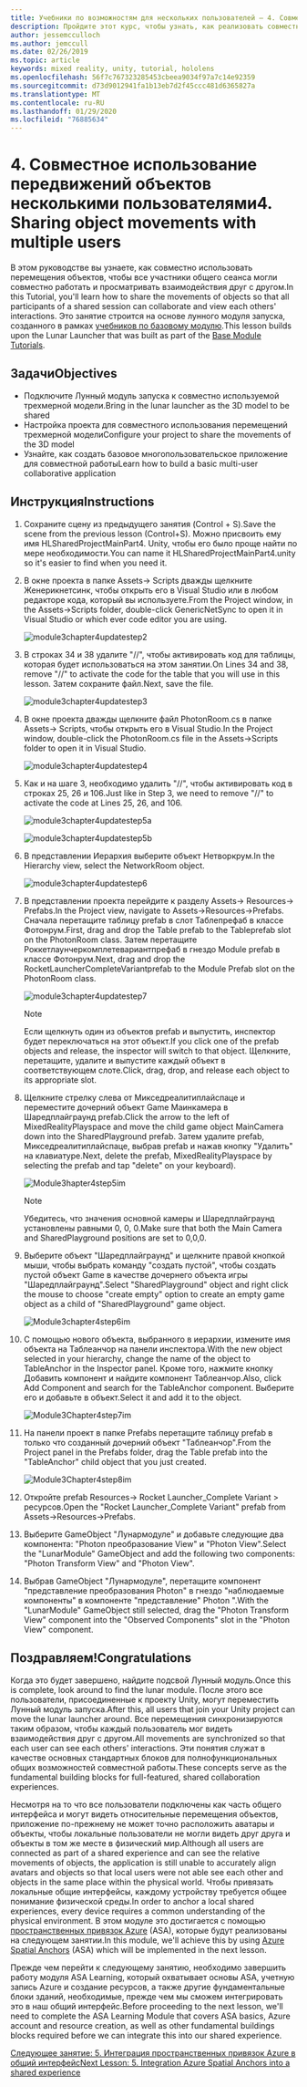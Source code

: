 ```yaml
---
title: Учебники по возможностям для нескольких пользователей — 4. Совместное использование передвижений объектов несколькими пользователями
description: Пройдите этот курс, чтобы узнать, как реализовать совместное использование нескольких пользователей в приложении HoloLens 2.
author: jessemcculloch
ms.author: jemccull
ms.date: 02/26/2019
ms.topic: article
keywords: mixed reality, unity, tutorial, hololens
ms.openlocfilehash: 56f7c767323285453cbeea9034f97a7c14e92359
ms.sourcegitcommit: d73d9012941fa1b13eb7d2f45ccc481d6365827a
ms.translationtype: MT
ms.contentlocale: ru-RU
ms.lasthandoff: 01/29/2020
ms.locfileid: "76885634"
---
```

# <a name="4-sharing-object-movements-with-multiple-users"></a><span data-ttu-id="0055b-105">4. Совместное использование передвижений объектов несколькими пользователями</span><span class="sxs-lookup"><span data-stu-id="0055b-105">4. Sharing object movements with multiple users</span></span>

<span data-ttu-id="0055b-106">В этом руководстве вы узнаете, как совместно использовать перемещения объектов, чтобы все участники общего сеанса могли совместно работать и просматривать взаимодействия друг с другом.</span><span class="sxs-lookup"><span data-stu-id="0055b-106">In this Tutorial, you'll learn how to share the movements of objects so that all participants of a shared session can collaborate and view each others' interactions.</span></span> <span data-ttu-id="0055b-107">Это занятие строится на основе лунного модуля запуска, созданного в рамках [учебников по базовому модулю](mrlearning-base.md).</span><span class="sxs-lookup"><span data-stu-id="0055b-107">This lesson builds upon the Lunar Launcher that was built as part of the [Base Module Tutorials](mrlearning-base.md).</span></span>

## <a name="objectives"></a><span data-ttu-id="0055b-108">Задачи</span><span class="sxs-lookup"><span data-stu-id="0055b-108">Objectives</span></span>

- <span data-ttu-id="0055b-109">Подключите Лунный модуль запуска к совместно используемой трехмерной модели.</span><span class="sxs-lookup"><span data-stu-id="0055b-109">Bring in the lunar launcher as the 3D model to be shared</span></span>
- <span data-ttu-id="0055b-110">Настройка проекта для совместного использования перемещений трехмерной модели</span><span class="sxs-lookup"><span data-stu-id="0055b-110">Configure your project to share the movements of the 3D model</span></span>
- <span data-ttu-id="0055b-111">Узнайте, как создать базовое многопользовательское приложение для совместной работы</span><span class="sxs-lookup"><span data-stu-id="0055b-111">Learn how to build a basic multi-user collaborative application</span></span>

## <a name="instructions"></a><span data-ttu-id="0055b-112">Инструкция</span><span class="sxs-lookup"><span data-stu-id="0055b-112">Instructions</span></span>

1. <span data-ttu-id="0055b-113">Сохраните сцену из предыдущего занятия (Control + S).</span><span class="sxs-lookup"><span data-stu-id="0055b-113">Save the scene from the previous lesson (Control+S).</span></span> <span data-ttu-id="0055b-114">Можно присвоить ему имя HLSharedProjectMainPart4. Unity, чтобы его было проще найти по мере необходимости.</span><span class="sxs-lookup"><span data-stu-id="0055b-114">You can name it HLSharedProjectMainPart4.unity so it's easier to find when you need it.</span></span>

2. <span data-ttu-id="0055b-115">В окне проекта в папке Assets-> Scripts дважды щелкните Женерикнетсинк, чтобы открыть его в Visual Studio или в любом редакторе кода, который вы используете.</span><span class="sxs-lookup"><span data-stu-id="0055b-115">From the Project window, in the Assets->Scripts folder, double-click GenericNetSync to open it in Visual Studio or which ever code editor you are using.</span></span>  

    ![module3chapter4updatestep2](images/module3chapter4updatestep2.png)

3. <span data-ttu-id="0055b-117">В строках 34 и 38 удалите "//", чтобы активировать код для таблицы, которая будет использоваться на этом занятии.</span><span class="sxs-lookup"><span data-stu-id="0055b-117">On Lines 34 and 38, remove "//" to activate the code for the table that you will use in this lesson.</span></span> <span data-ttu-id="0055b-118">Затем сохраните файл.</span><span class="sxs-lookup"><span data-stu-id="0055b-118">Next, save the file.</span></span>

    ![module3chapter4updatestep3](images/module3chapter4updatestep3.png)

4. <span data-ttu-id="0055b-120">В окне проекта дважды щелкните файл PhotonRoom.cs в папке Assets-> Scripts, чтобы открыть его в Visual Studio.</span><span class="sxs-lookup"><span data-stu-id="0055b-120">In the Project window, double-click the PhotonRoom.cs file in the Assets->Scripts folder to open it in Visual Studio.</span></span>

    ![module3chapter4updatestep4](images/module3chapter4updatestep4.png)

5. <span data-ttu-id="0055b-122">Как и на шаге 3, необходимо удалить "//", чтобы активировать код в строках 25, 26 и 106.</span><span class="sxs-lookup"><span data-stu-id="0055b-122">Just like in Step 3, we need to remove "//" to activate the code at Lines 25, 26, and 106.</span></span>

    ![module3chapter4updatestep5a](images/module3chapter4updatestep5a.png)

    ![module3chapter4updatestep5b](images/module3chapter4updatestep5b.png)

6. <span data-ttu-id="0055b-125">В представлении Иерархия выберите объект Нетворкрум.</span><span class="sxs-lookup"><span data-stu-id="0055b-125">In the Hierarchy view, select the NetworkRoom object.</span></span>

    ![module3chapter4updatestep6](images/module3chapter4updatestep6.png)

7. <span data-ttu-id="0055b-127">В представлении проекта перейдите к разделу Assets-> Resources-> Prefabs.</span><span class="sxs-lookup"><span data-stu-id="0055b-127">In the Project view, navigate to Assets->Resources->Prefabs.</span></span> <span data-ttu-id="0055b-128">Сначала перетащите таблицу prefab в слот Таблепрефаб в классе Фотонрум.</span><span class="sxs-lookup"><span data-stu-id="0055b-128">First, drag and drop the Table prefab to the Tableprefab slot on the PhotonRoom class.</span></span> <span data-ttu-id="0055b-129">Затем перетащите Роккетлаунчеркомплетевариантпрефаб в гнездо Module prefab в классе Фотонрум.</span><span class="sxs-lookup"><span data-stu-id="0055b-129">Next, drag and drop the RocketLauncherCompleteVariantprefab to the Module Prefab slot on the PhotonRoom class.</span></span>

    ![module3chapter4updatestep7](images/module3chapter4updatestep7.png)

    >[!NOTE]
    ><span data-ttu-id="0055b-131">Если щелкнуть один из объектов prefab и выпустить, инспектор будет переключаться на этот объект.</span><span class="sxs-lookup"><span data-stu-id="0055b-131">If you click one of the prefab objects and release, the inspector will switch to that object.</span></span> <span data-ttu-id="0055b-132">Щелкните, перетащите, удалите и выпустите каждый объект в соответствующем слоте.</span><span class="sxs-lookup"><span data-stu-id="0055b-132">Click, drag, drop, and release each object to its appropriate slot.</span></span>

8. <span data-ttu-id="0055b-133">Щелкните стрелку слева от Микседреалитиплайспаце и переместите дочерний объект Game Маинкамера в Шаредплайграунд prefab.</span><span class="sxs-lookup"><span data-stu-id="0055b-133">Click the arrow to the left of MixedRealityPlayspace and move the child game object MainCamera down into the SharedPlayground prefab.</span></span> <span data-ttu-id="0055b-134">Затем удалите prefab, Микседреалитиплайспаце, выбрав prefab и нажав кнопку "Удалить" на клавиатуре.</span><span class="sxs-lookup"><span data-stu-id="0055b-134">Next, delete the prefab, MixedRealityPlayspace by selecting the prefab and tap "delete" on your keyboard).</span></span>

    ![Module3hapter4step5im](images/module3chapter4step5im.PNG)

    >[!NOTE]
    ><span data-ttu-id="0055b-136">Убедитесь, что значения основной камеры и Шаредплайграунд установлены равными 0, 0, 0.</span><span class="sxs-lookup"><span data-stu-id="0055b-136">Make sure that both the Main Camera and SharedPlayground positions are set to 0,0,0.</span></span>

9. <span data-ttu-id="0055b-137">Выберите объект "Шаредплайграунд" и щелкните правой кнопкой мыши, чтобы выбрать команду "создать пустой", чтобы создать пустой объект Game в качестве дочернего объекта игры "Шаредплайграунд".</span><span class="sxs-lookup"><span data-stu-id="0055b-137">Select "SharedPlayground" object and right click the mouse to choose "create empty" option to create an empty game object as a child of "SharedPlayground" game object.</span></span>

   ![Module3chapter4step6im](images/module3chapter4step6im.PNG)

10. <span data-ttu-id="0055b-139">С помощью нового объекта, выбранного в иерархии, измените имя объекта на Таблеанчор на панели инспектора.</span><span class="sxs-lookup"><span data-stu-id="0055b-139">With the new object selected in your hierarchy, change the name of the object to TableAnchor in the Inspector panel.</span></span> <span data-ttu-id="0055b-140">Кроме того, нажмите кнопку Добавить компонент и найдите компонент Таблеанчор.</span><span class="sxs-lookup"><span data-stu-id="0055b-140">Also, click Add Component and search for the TableAnchor component.</span></span> <span data-ttu-id="0055b-141">Выберите его и добавьте в объект.</span><span class="sxs-lookup"><span data-stu-id="0055b-141">Select it and add it to the object.</span></span>

    ![Module3Chapter4step7im](images/module3chapter4step7im.PNG)

11. <span data-ttu-id="0055b-143">На панели проект в папке Prefabs перетащите таблицу prefab в только что созданный дочерний объект "Таблеанчор".</span><span class="sxs-lookup"><span data-stu-id="0055b-143">From the Project panel in the Prefabs folder, drag the Table prefab into the "TableAnchor" child object that you just created.</span></span>

    ![Module3Chapter4step8im](images/module3chapter4step8im.PNG)
   
12. <span data-ttu-id="0055b-145">Откройте prefab Resources-> Rocket Launcher_Complete Variant > ресурсов.</span><span class="sxs-lookup"><span data-stu-id="0055b-145">Open the "Rocket Launcher_Complete Variant" prefab from Assets->Resources->Prefabs.</span></span>

13. <span data-ttu-id="0055b-146">Выберите GameObject "Лунармодуле" и добавьте следующие два компонента: "Photon преобразование View" и "Photon View".</span><span class="sxs-lookup"><span data-stu-id="0055b-146">Select the "LunarModule" GameObject and add the following two components: "Photon Transform View" and "Photon View".</span></span>

14. <span data-ttu-id="0055b-147">Выбрав GameObject "Лунармодуле", перетащите компонент "представление преобразования Photon" в гнездо "наблюдаемые компоненты" в компоненте "представление" Photon ".</span><span class="sxs-lookup"><span data-stu-id="0055b-147">With the "LunarModule" GameObject still selected, drag the "Photon Transform View" component into the "Observed Components" slot in the "Photon View" component.</span></span>

## <a name="congratulations"></a><span data-ttu-id="0055b-148">Поздравляем!</span><span class="sxs-lookup"><span data-stu-id="0055b-148">Congratulations</span></span>

<span data-ttu-id="0055b-149">Когда это будет завершено, найдите подсвой Лунный модуль.</span><span class="sxs-lookup"><span data-stu-id="0055b-149">Once this is complete, look around to find the lunar module.</span></span> <span data-ttu-id="0055b-150">После этого все пользователи, присоединенные к проекту Unity, могут переместить Лунный модуль запуска.</span><span class="sxs-lookup"><span data-stu-id="0055b-150">After this, all users that join your Unity project can move the lunar launcher around.</span></span>  <span data-ttu-id="0055b-151">Все перемещения синхронизируются таким образом, чтобы каждый пользователь мог видеть взаимодействия друг с другом.</span><span class="sxs-lookup"><span data-stu-id="0055b-151">All movements are synchronized so that each user can see each others' interactions.</span></span> <span data-ttu-id="0055b-152">Эти понятия служат в качестве основных стандартных блоков для полнофункциональных общих возможностей совместной работы.</span><span class="sxs-lookup"><span data-stu-id="0055b-152">These concepts serve as the fundamental building blocks for full-featured, shared collaboration experiences.</span></span>

<span data-ttu-id="0055b-153">Несмотря на то что все пользователи подключены как часть общего интерфейса и могут видеть относительные перемещения объектов, приложение по-прежнему не может точно расположить аватары и объекты, чтобы локальные пользователи не могли видеть друг друга и объекты в том же месте в физический мир.</span><span class="sxs-lookup"><span data-stu-id="0055b-153">Although all users are connected as part of a shared experience and can see the relative movements of objects, the application is still unable to accurately align avatars and objects so that local users were not able see each other and objects in the same place within the physical world.</span></span> <span data-ttu-id="0055b-154">Чтобы привязать локальные общие интерфейсы, каждому устройству требуется общее понимание физической среды.</span><span class="sxs-lookup"><span data-stu-id="0055b-154">In order to anchor a local shared experiences, every device requires a common understanding of the physical environment.</span></span> <span data-ttu-id="0055b-155">В этом модуле это достигается с помощью [пространственных привязок Azure](<https://azure.microsoft.com//services/spatial-anchors/>) (ASA), которые будут реализованы на следующем занятии.</span><span class="sxs-lookup"><span data-stu-id="0055b-155">In this module, we'll achieve this by using [Azure Spatial Anchors](<https://azure.microsoft.com//services/spatial-anchors/>) (ASA) which will be implemented in the next lesson.</span></span>

<span data-ttu-id="0055b-156">Прежде чем перейти к следующему занятию, необходимо завершить работу модуля ASA Learning, который охватывает основы ASA, учетную запись Azure и создание ресурсов, а также другие фундаментальные блоки зданий, необходимые, прежде чем мы сможем интегрировать это в наш общий интерфейс.</span><span class="sxs-lookup"><span data-stu-id="0055b-156">Before proceeding to the next lesson, we'll need to complete the ASA Learning Module that covers ASA basics, Azure account and resource creation, as well as other fundamental buildings blocks required before we can integrate this into our shared experience.</span></span>

<span data-ttu-id="0055b-157">[Следующее занятие: 5. Интеграция пространственных привязок Azure в общий интерфейс](mrlearning-sharing(photon)-ch5.md)</span><span class="sxs-lookup"><span data-stu-id="0055b-157">[Next Lesson: 5. Integration Azure Spatial Anchors into a shared experience](mrlearning-sharing(photon)-ch5.md)</span></span>
